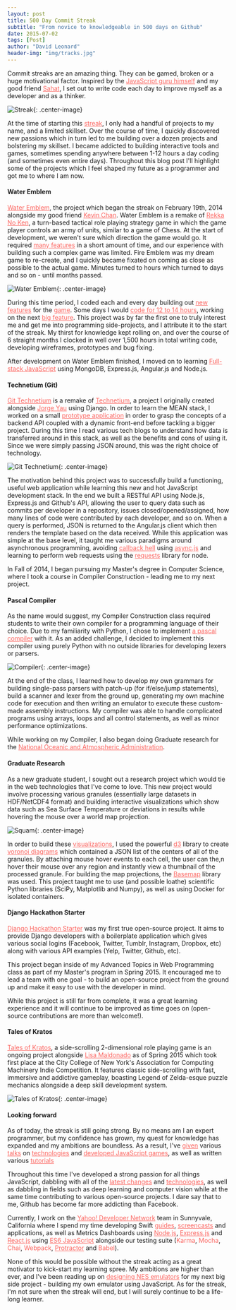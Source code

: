 ```yaml
---
layout: post
title: 500 Day Commit Streak
subtitle: "From novice to knowledgeable in 500 days on Github"
date: 2015-07-02
tags: [Post]
author: "David Leonard"
header-img: "img/tracks.jpg"
---
```


Commit streaks are an amazing thing. They can be gamed, broken or a huge motivational factor. Inspired by the <a style="color:#FC645F" href="http://ejohn.org/blog/write-code-every-day/">JavaScript guru himself</a> and my good friend <a style="color:#FC645F" href="https://github.com/sahat">Sahat</a>, I set out to write code each day to improve myself as a developer and as a thinker. 

![Streak](/img/streak.png){: .center-image}

At the time of starting this <a style="color:#FC645F" href="https://github.com/DrkSephy">streak</a>, I only had a handful of projects to my name, and a limited skillset. Over the course of time, I quickly discovered new passions which in turn led to me building over a dozen projects and bolstering my skillset. I became addicted to building interactive tools and games, sometimes spending anywhere between 1-12 hours a day coding (and sometimes even entire days). Throughout this blog post I'll highlight some of the projects which I feel shaped my future as a programmer and got me to where I am now. 

#### Water Emblem

<a style="color:#FC645F" href="https://github.com/chessmasterhong/WaterEmblem">Water Emblem</a>, the project which began the streak on February 19th, 2014 alongside my good friend <a style="color:#FC645F" href="https://github.com/chessmasterhong">Kevin Chan</a>. Water Emblem is a remake of <a style="color:#FC645F" href="http://fireemblem.wikia.com/wiki/Fire_Emblem:_Rekka_no_Ken">Rekka No Ken</a>, a turn-based tactical role playing strategy game in which the game player controls an army of units, similar to a game of Chess. At the start of development, we weren't sure which direction the game would go. It required <a style="color:#FC645F" href="https://github.com/chessmasterhong/WaterEmblem/blob/master/notes/task_tree.txt">many features</a> in a short amount of time, and our experience with building such a complex game was limited. Fire Emblem was my dream game to re-create, and I quickly became fixated on coming as close as possible to the actual game. Minutes turned to hours which turned to days and so on - until months passed. 


![Water Emblem](/img/wateremblem.gif){: .center-image}

During this time period, I coded each and every day building out <a style="color:#FC645F" href="https://github.com/chessmasterhong/WaterEmblem/pull/141">new</a> <a style="color:#FC645F" href="https://github.com/chessmasterhong/WaterEmblem/pull/81">features</a> for the <a style="color:#FC645F" href="https://github.com/chessmasterhong/WaterEmblem/pull/44">game</a>. Some days I would <a style="color:#FC645F" href="https://github.com/chessmasterhong/WaterEmblem/graphs/punch-card">code for 12 to 14 hours</a>, working on the next <a style="color:#FC645F" href="https://github.com/chessmasterhong/WaterEmblem/pull/122">big feature</a>. This project was by far the first one to truly interest me and get me into programming side-projects, and I attribute it to the start of the streak. My thirst for knowledge kept rolling on, and over the course of 6 straight months I clocked in well over 1,500 hours in total writing code, developing wireframes, prototypes and bug fixing. 

After development on Water Emblem finished, I moved on to learning <a style="color:#FC645F" href="http://www.fullstackacademy.com/faq">Full-stack JavaScript</a> using MongoDB, Express.js, Angular.js and Node.js.

#### Technetium (Git)

<a style="color:#FC645F" href="https://github.com/DrkSephy/git-technetium">Git Technetium</a> is a remake of <a style="color:#FC645F" href="http://technetium.herokuapp.com/">Technetium</a>, a project I originally created alongside <a style="color:#FC645F" href="https://github.com/codenameyau">Jorge Yau</a> using Django. In order to learn the MEAN stack, I worked on a small <a style="color:#FC645F" href="https://github.com/DrkSephy/angular-nhl">prototype application</a> in order to grasp the concepts of a backend API coupled with a dynamic front-end before tackling a bigger project. During this time I read various tech blogs to understand how data is transferred around in this stack, as well as the benefits and cons of using it. Since we were simply passing JSON around, this was the right choice of technology. 

![Git Technetium](/img/gittechnetium.png){: .center-image}

The motivation behind this project was to successfully build a functioning, useful web application while learning this new and hot JavaScript development stack. In the end we built a RESTful API using Node.js, Express.js and Github's API, allowing the user to query data such as commits per developer in a repository, issues closed/opened/assigned, how many lines of code were contributed by each developer, and so on. When a query is performed, JSON is returned to the Angular.js client which then renders the template based on the data received. While this application was simple at the base level, it taught me various paradigms around asynchronous programming, avoiding <a style="color:#FC645F" href="http://callbackhell.com/">callback hell</a> using <a style="color:#FC645F" href="https://github.com/caolan/async">async.js</a> and learning to perform web requests using the <a style="color:#FC645F" href="https://github.com/request/request">requests</a> library for node. 

In Fall of 2014, I began pursuing my Master's degree in Computer Science, where I took a course in Compiler Construction - leading me to my next project.

#### Pascal Compiler 

As the name would suggest, my Compiler Construction class required students to write their own compiler for a programming language of their choice. Due to my familiarity with Python, I chose to implement <a style="color:#FC645F" href="https://github.com/DrkSephy/pascal-compiler">a pascal compiler</a> with it. As an added challenge, I decided to implement this compiler using purely Python with no outside libraries for developing lexers or parsers. 

![Compiler](/img/compiler.gif){: .center-image}

At the end of the class, I learned how to develop my own grammars for building single-pass parsers with patch-up (for if/else/jump statements), build a scanner and lexer from the ground up, generating my own machine code for execution and then writing an emulator to execute these custom-made assembly instructions. My compiler was able to handle complicated programs using arrays, loops and all control statements, as well as minor performance optimizations.

While working on my Compiler, I also began doing Graduate research for the <a style="color:#FC645F" href="http://www.noaa.gov/">National Oceanic and Atmospheric Administration</a>. 

#### Graduate Research

As a new graduate student, I sought out a research project which would tie in the web technologies that I've come to love. This new project would involve processing various granules (essentially large datasets in HDF/NetCDF4 format) and building interactive visualizations which show data such as Sea Surface Temperature or deviations in results while hovering the mouse over a world map projection. 

![Squam](/img/squam.gif){: .center-image}

In order to build these <a style="color:#FC645F" href="https://github.com/DrkSephy/NOAA-Projects">visualizations</a>, I used the powerful <a style="color:#FC645F" href="http://d3js.org/">d3</a> library to create <a style="color:#FC645F" href="https://en.wikipedia.org/wiki/Voronoi_diagram">voronoi diagrams</a> which contained a JSON list of the centers of all of the granules. By attaching mouse hover events to each cell, the user can the,n hover their mouse over any region and instantly view a thumbnail of the processed granule. For building the map projections, the <a style="color:#FC645F" href="http://matplotlib.org/basemap/">Basemap</a> library was used. This project taught me to use (and possible loathe) scientific Python libraries (SciPy, Matplotlib and Numpy), as well as using Docker for isolated containers. 

#### Django Hackathon Starter 

<a style="color:#FC645F" href="https://github.com/DrkSephy/django-hackathon-starter">Django Hackathon Starter</a> was my first true open-source project. It aims to provide Django developers with a boilerplate application which gives various social logins (Facebook, Twitter, Tumblr, Instagram, Dropbox, etc) along with various API examples (Yelp, Twitter, Github, etc). 

This project began inside of my Advanced Topics in Web Programming class as part of my Master's program in Spring 2015. It encouraged me to lead a team with one goal - to build an open-source project from the ground up and make it easy to use with the developer in mind.

While this project is still far from complete, it was a great learning experience and it will continue to be improved as time goes on (open-source contributions are more than welcome!).

#### Tales of Kratos

<a style="color:#FC645F" href="https://github.com/DrkSephy/Tales-of-Kratos">Tales of Kratos</a>, a side-scrolling 2-dimensional role playing game is an ongoing project alongside <a style="color:#FC645F" href="https://github.com/venegu">Lisa Maldonado</a> as of Spring 2015 which took first place at the City College of New York's Association for Computing Machinery Indie Competition. It features classic side-scrolling with fast, immersive and addictive gameplay, boasting Legend of Zelda-esque puzzle mechanics alongside a deep skill development system. 

![Tales of Kratos](/img/kratos.gif){: .center-image}

#### Looking forward

As of today, the streak is still going strong. By no means am I an expert programmer, but my confidence has grown, my quest for knowledge has expanded and my ambitions are boundless. As a result, I've <a style="color:#FC645F" href="http://slides.com/drksephy/deck-3">given</a> various <a style="color:#FC645F" href="http://slides.com/drksephy/deck">talks</a> on <a style="color:#FC645F" href="http://slides.com/drksephy/deck-1">technologies</a> and <a style="color:#FC645F" href="http://slides.com/drksephy/deck-2">developed JavaScript games</a>, as well as written various <a style="color:#FC645F" href="http://drksephy.github.io/tutorials/">tutorials</a>

Throughout this time I've developed a strong passion for all things JavaScript, dabbling with all of the <a style="color:#FC645F" href="https://github.com/addyosmani/es6-equivalents-in-es5">latest changes</a> and <a style="color:#FC645F" href="https://github.com/facebook/react-native">technologies</a>, as well as dabbling in fields such as deep learning and computer vision while at the same time contributing to various open-source projects.  I dare say that to me, Github has become far more addicting than Facebook. 

Currently, I work on the <a style="color:#FC645F" href="https://developer.yahoo.com/">Yahoo! Developer Network</a> team in Sunnyvale, California where I spend my time developing Swift <a style="color:#FC645F" href="https://developer.yahoo.com/flurry/docs/analytics/gettingstarted/swift/">guides</a>, <a style="color:#FC645F" href="https://www.youtube.com/watch?v=UEYmjJgD-JI">screencasts</a> and applications, as well as Metrics Dashboards using <a style="color:#FC645F" href="https://nodejs.org/">Node.js</a>, <a style="color:#FC645F" href="http://expressjs.com/">Express.js</a> and <a style="color:#FC645F" href="http://facebook.github.io/react/">React.js</a> using <a style="color:#FC645F" href="https://github.com/lukehoban/es6features">ES6 JavaScript</a> alongside our testing suite (<a style="color:#FC645F" ref="http://karma-runner.github.io/0.12/index.html">Karma</a>, <a style="color:#FC645F" ref="http://mochajs.org/">Mocha</a>, <a style="color:#FC645F" ref="http://chaijs.com/">Chai</a>, <a style="color:#FC645F" ref="http://webpack.github.io/">Webpack</a>, <a style="color:#FC645F" href="https://angular.github.io/protractor/#/">Protractor</a> and <a style="color:#FC645F" ref="https://babeljs.io/">Babel</a>). 

None of this would be possible without the streak acting as a great motivator to kick-start my learning spree. My ambitions are higher than ever, and I've been reading up on <a style="color:#FC645F" href="https://medium.com/@fogleman/i-made-an-nes-emulator-here-s-what-i-learned-about-the-original-nintendo-2e078c9b28fe">designing NES emulators</a> for my next big side project - building my own emulator using JavaScript. As for the streak, I'm not sure when the streak will end, but I will surely continue to be a life-long learner. 









